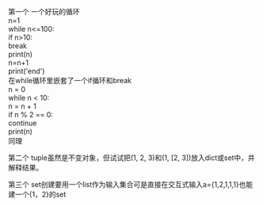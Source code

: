 第一个 一个好玩的循环  
n=1   
while n<=100:  
  if n>10:  
    break  
  print(n)  
  n=n+1  
print('end')   
在while循环里嵌套了一个if循环和break  
n = 0  
while n < 10:  
    n = n + 1  
    if n % 2 == 0:  
        continue  
    print(n)  
同理  
  

第二个 tuple虽然是不变对象，但试试把(1, 2, 3)和(1, [2, 3])放入dict或set中，并解释结果。  
  

第三个 set创建要用一个list作为输入集合可是直接在交互式输入a={1,2,1,1,1}也能建一个{1，2}的set  
  




